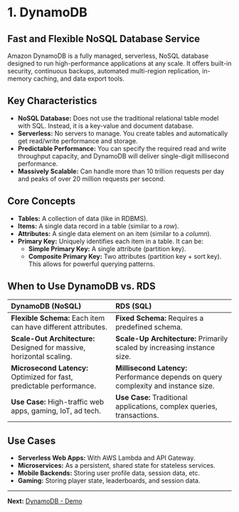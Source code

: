 # 1. DynamoDB

## Fast and Flexible NoSQL Database Service

Amazon DynamoDB is a fully managed, serverless, NoSQL database designed to run high-performance applications at any scale. It offers built-in security, continuous backups, automated multi-region replication, in-memory caching, and data export tools.

## Key Characteristics

*   **NoSQL Database:** Does not use the traditional relational table model with SQL. Instead, it is a key-value and document database.
*   **Serverless:** No servers to manage. You create tables and automatically get read/write performance and storage.
*   **Predictable Performance:** You can specify the required read and write throughput capacity, and DynamoDB will deliver single-digit millisecond performance.
*   **Massively Scalable:** Can handle more than 10 trillion requests per day and peaks of over 20 million requests per second.

## Core Concepts

*   **Tables:** A collection of data (like in RDBMS).
*   **Items:** A single data record in a table (similar to a *row*).
*   **Attributes:** A single data element on an item (similar to a *column*).
*   **Primary Key:** Uniquely identifies each item in a table. It can be:
    *   **Simple Primary Key:** A single attribute (partition key).
    *   **Composite Primary Key:** Two attributes (partition key + sort key). This allows for powerful querying patterns.

## When to Use DynamoDB vs. RDS

| DynamoDB (NoSQL) | RDS (SQL) |
| :--- | :--- |
| **Flexible Schema:** Each item can have different attributes. | **Fixed Schema:** Requires a predefined schema. |
| **Scale-Out Architecture:** Designed for massive, horizontal scaling. | **Scale-Up Architecture:** Primarily scaled by increasing instance size. |
| **Microsecond Latency:** Optimized for fast, predictable performance. | **Millisecond Latency:** Performance depends on query complexity and instance size. |
| **Use Case:** High-traffic web apps, gaming, IoT, ad tech. | **Use Case:** Traditional applications, complex queries, transactions. |

## Use Cases

-   **Serverless Web Apps:** With AWS Lambda and API Gateway.
-   **Microservices:** As a persistent, shared state for stateless services.
-   **Mobile Backends:** Storing user profile data, session data, etc.
-   **Gaming:** Storing player state, leaderboards, and session data.

---

**Next:** [DynamoDB - Demo](./06-dynamodb-demo.md)
